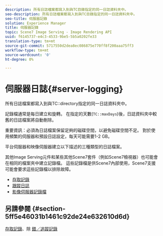 ```yaml
---
description: 所有日誌檔案都寫入到與TC目錄指定的同一日誌資料夾中。
seo-description: 所有日誌檔案都寫入到與TC目錄指定的同一日誌資料夾中。
seo-title: 伺服器記錄
solution: Experience Manager
title: 伺服器記錄
topic: Scene7 Image Serving - Image Rendering API
uuid: f6145737-e4c3-4533-9be5-5b5a0202fe33
translation-type: tm+mt
source-git-commit: 5717550d2dea8ec086875e770ff8f200aaa75ff3
workflow-type: tm+mt
source-wordcount: '0'
ht-degree: 0%

---
```



# 伺服器日誌{#server-logging}

所有日誌檔案都寫入到與TC::directory指定的同一日誌資料夾中。

記錄檔通常是每日建立和旋轉。 在指定的天數(`TC::maxDays`)後，日誌資料夾中較舊的日誌檔案將自動刪除。

重要資訊：必須為日誌檔案保留足夠的磁碟空間，以避免磁碟空間不足。 對於使用頻繁的伺服器和預設日誌設定，每天可能需要1-2 GB。

平台伺服器和映像伺服器建立以下描述的三種類型的日誌檔案。

其他Image Serving元件和某些其他Scene7套件（例如Scene7檢視器）也可能會在相同的檔案夾中建立記錄檔。 這些記錄檔是供Scene7內部使用，Scene7支援可能會要求這些記錄檔以排除故障。

* [存取記錄](c-access-log.md)
* [跟蹤日誌](c-trace-log.md)
* [影像伺服器記錄檔](c-image-server-log.md)

## 另請參閱 {#section-5ff5e46031b1461c92de24e632610d6d}

[存取記錄](../../../../is-api/image-serving-api-ref/c-configuration-and-administration/c-server-settings/r-access-logging.md#reference-5d175921c12a48a6be7f722517615d0f)、除 [錯／追蹤記錄](../../../../is-api/image-serving-api-ref/c-configuration-and-administration/c-server-settings/r-debug-trace-logging.md#reference-4b372f81001849f5b495457da7af8e82)
